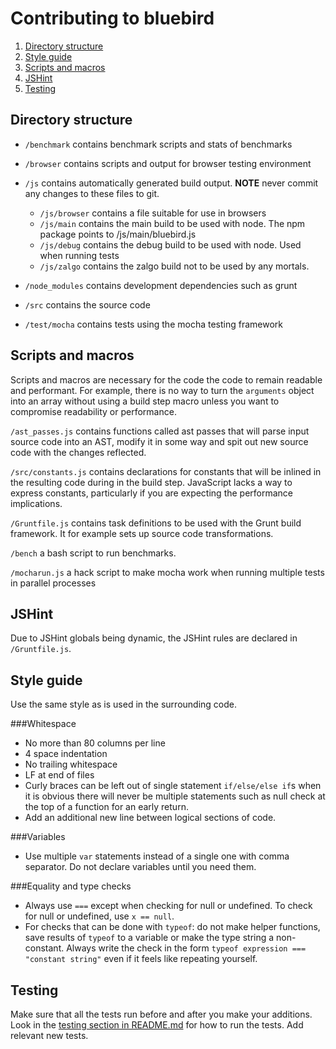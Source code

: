 # Contributing to bluebird

1. [Directory structure](#directory-structure)
2. [Style guide](#style-guide)
3. [Scripts and macros](#scripts-and-macros)
4. [JSHint](#jshint)
5. [Testing](#testing)

## Directory structure

- `/benchmark` contains benchmark scripts and stats of benchmarks

- `/browser` contains scripts and output for browser testing environment

- `/js` contains automatically generated build output. **NOTE** never commit any changes to these files to git.

    - `/js/browser` contains a file suitable for use in browsers
    - `/js/main` contains the main build to be used with node. The npm package points to /js/main/bluebird.js
    - `/js/debug` contains the debug build to be used with node. Used when running tests
    - `/js/zalgo` contains the zalgo build not to be used by any mortals.

- `/node_modules` contains development dependencies such as grunt

- `/src` contains the source code

- `/test/mocha` contains tests using the mocha testing framework

## Scripts and macros

Scripts and macros are necessary for the code the code to remain readable and performant. For example, there is no way to turn the `arguments` object into an array without using a build step macro unless you want to compromise readability or performance.

`/ast_passes.js` contains functions called ast passes that will parse input source code into an AST, modify it in some way and spit out new source code with the changes reflected.

`/src/constants.js` contains declarations for constants that will be inlined in the resulting code during in the build step. JavaScript lacks a way to express constants, particularly if you are expecting the performance implications.

`/Gruntfile.js` contains task definitions to be used with the Grunt build framework. It for example sets up source code transformations.

`/bench` a bash script to run benchmarks.

`/mocharun.js` a hack script to make mocha work when running multiple tests in parallel processes

## JSHint

Due to JSHint globals being dynamic, the JSHint rules are declared in `/Gruntfile.js`.

## Style guide

Use the same style as is used in the surrounding code.

###Whitespace

- No more than 80 columns per line
- 4 space indentation
- No trailing whitespace
- LF at end of files
- Curly braces can be left out of single statement `if/else/else if`s when it is obvious there will never be multiple statements such as null check at the top of a function for an early return.
- Add an additional new line between logical sections of code.

###Variables

- Use multiple `var` statements instead of a single one with comma separator. Do not declare variables until you need them.

###Equality and type checks

- Always use `===` except when checking for null or undefined. To check for null or undefined, use `x == null`.
- For checks that can be done with `typeof`: do not make helper functions, save results of `typeof` to a variable or make the type string a non-constant. Always write the check in the form `typeof expression === "constant string"` even if it feels like repeating yourself.

## Testing

Make sure that all the tests run before and after you make your additions. Look in the [testing section in README.md](https://github.com/petkaantonov/bluebird#testing) for how to run the tests. Add relevant new tests.
